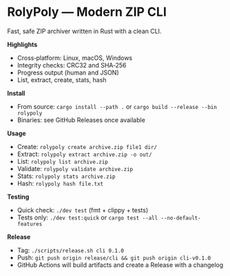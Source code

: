 # RolyPoly — Modern ZIP CLI

Fast, safe ZIP archiver written in Rust with a clean CLI.

**Highlights**
- Cross‑platform: Linux, macOS, Windows
- Integrity checks: CRC32 and SHA‑256
- Progress output (human and JSON)
- List, extract, create, stats, hash

**Install**
- From source: `cargo install --path .` or `cargo build --release --bin rolypoly`
- Binaries: see GitHub Releases once available

**Usage**
- Create: `rolypoly create archive.zip file1 dir/`
- Extract: `rolypoly extract archive.zip -o out/`
- List: `rolypoly list archive.zip`
- Validate: `rolypoly validate archive.zip`
- Stats: `rolypoly stats archive.zip`
- Hash: `rolypoly hash file.txt`

**Testing**
- Quick check: `./dev test` (fmt + clippy + tests)
- Tests only: `./dev test:quick` or `cargo test --all --no-default-features`

**Release**
- Tag: `./scripts/release.sh cli 0.1.0`
- Push: `git push origin release/cli && git push origin cli-v0.1.0`
- GitHub Actions will build artifacts and create a Release with a changelog
